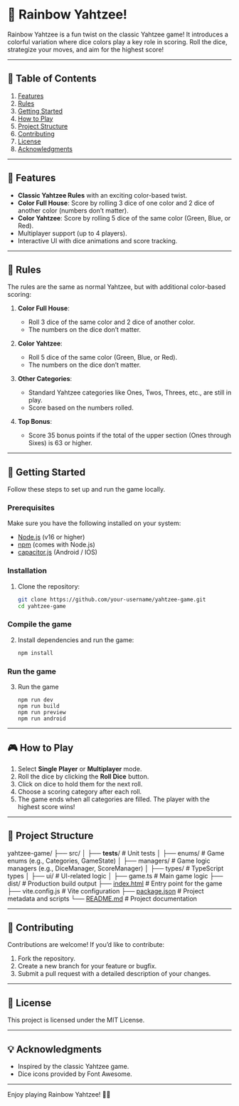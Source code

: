 # 🎲 Rainbow Yahtzee!

Rainbow Yahtzee is a fun twist on the classic Yahtzee game! It introduces a colorful variation where dice colors play a key role in scoring. Roll the dice, strategize your moves, and aim for the highest score!

---

## 📖 Table of Contents

1. [Features](#-features)
2. [Rules](#-rules)
3. [Getting Started](#-getting-started)
4. [How to Play](#-how-to-play)
5. [Project Structure](#-project-structure)
6. [Contributing](#-contributing)
7. [License](#-license)
8. [Acknowledgments](#-acknowledgments)

---

## 🌈 Features

- **Classic Yahtzee Rules** with an exciting color-based twist.
- **Color Full House**: Score by rolling 3 dice of one color and 2 dice of another color (numbers don’t matter).
- **Color Yahtzee**: Score by rolling 5 dice of the same color (Green, Blue, or Red).
- Multiplayer support (up to 4 players).
- Interactive UI with dice animations and score tracking.

---

## 📜 Rules

The rules are the same as normal Yahtzee, but with additional color-based scoring:

1. **Color Full House**:
   - Roll 3 dice of the same color and 2 dice of another color.
   - The numbers on the dice don’t matter.

2. **Color Yahtzee**:
   - Roll 5 dice of the same color (Green, Blue, or Red).
   - The numbers on the dice don’t matter.

3. **Other Categories**:
   - Standard Yahtzee categories like Ones, Twos, Threes, etc., are still in play.
   - Score based on the numbers rolled.

4. **Top Bonus**:
   - Score 35 bonus points if the total of the upper section (Ones through Sixes) is 63 or higher.

---

## 🚀 Getting Started

Follow these steps to set up and run the game locally.

### Prerequisites

Make sure you have the following installed on your system:

- [Node.js](https://nodejs.org/) (v16 or higher)
- [npm](https://www.npmjs.com/) (comes with Node.js)
- [capacitor.js](https://capacitorjs.com/) (Android / IOS)

### Installation

1. Clone the repository:

   ```bash
   git clone https://github.com/your-username/yahtzee-game.git
   cd yahtzee-game
   ```

### Compile the game

2. Install dependencies and run the game:

   ```bash
   npm install
   ```

### Run the game

3. Run the game
    ```
   npm run dev
   npm run build
   npm run preview
   npm run android
    ```

---

## 🎮 How to Play

1. Select **Single Player** or **Multiplayer** mode.
2. Roll the dice by clicking the **Roll Dice** button.
3. Click on dice to hold them for the next roll.
4. Choose a scoring category after each roll.
5. The game ends when all categories are filled. The player with the highest score wins!

---

## 📂 Project Structure

yahtzee-game/
├── src/
│   ├── __tests__/         # Unit tests
│   ├── enums/             # Game enums (e.g., Categories, GameState)
│   ├── managers/          # Game logic managers (e.g., DiceManager, ScoreManager)
│   ├── types/             # TypeScript types
│   ├── ui/                # UI-related logic
│   ├── game.ts            # Main game logic
├── dist/                  # Production build output
├── [index.html](http://_vscodecontentref_/1)             # Entry point for the game
├── vite.config.js         # Vite configuration
├── [package.json](http://_vscodecontentref_/2)           # Project metadata and scripts
└── [README.md](http://_vscodecontentref_/3)              # Project documentation

---

## 🤝 Contributing
Contributions are welcome! If you’d like to contribute:

1. Fork the repository.
2. Create a new branch for your feature or bugfix.
3. Submit a pull request with a detailed description of your changes.

---

## 📜 License
This project is licensed under the MIT License.

---

## 💡 Acknowledgments
- Inspired by the classic Yahtzee game.
- Dice icons provided by Font Awesome.

---

Enjoy playing Rainbow Yahtzee! 🎲🌈